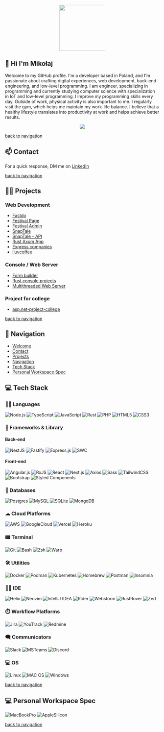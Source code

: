 <p align="center">
  <img src="https://rustacean.net/assets/rustacean-flat-gesture.svg" width="150">
</p>

## 👋 Hi I'm Mikołaj

Welcome to my GitHub profile.
I'm a developer based in Poland, and I'm passionate about crafting digital experiences, web development, back-end engineering, and low-level programming. I am engineer, specializing in programming and currently studying computer science with specialization in IoT and low-level programming. I improve my programming skills every day. Outside of work, physical activity is also important to me. I regularly visit the gym, which helps me maintain my work-life balance. I believe that a healthy lifestyle translates into productivity at work and helps achieve better results.

<div align="center">
  <img src="https://github-readme-stats.vercel.app/api/top-langs/?username=vertyll&theme=dark&hide_border=false&include_all_commits=true&count_private=true&layout=compact">
</div>

[back to navigation](#-navigation)
## 📫 Contact
For a quick response, DM me on [LinkedIn](https://www.linkedin.com/in/mikolaj-gawron/)

[back to navigation](#-navigation)
## 👷‍♂️ Projects

### Web Development

- [Fastdo](https://github.com/vertyll/fastdo)
- [Festival Page](https://github.com/vertyll/festival-page)
- [Festival Admin](https://github.com/vertyll/festival-admin)
- [SnapTale](https://github.com/vertyll/SnapTale)
- [SnapTale - API](https://github.com/vertyll/SnapTale-API)
- [Rust Axum App](https://github.com/vertyll/rust-axum-app)
- [Express companies](https://github.com/vertyll/express-firmy)
- [iluvcoffee](https://github.com/vertyll/iluvcoffee)

### Console / Web Server

- [Form builder](https://github.com/vertyll/form-builder)
- [Rust console projects](https://github.com/vertyll/rust-console-projects)
- [Multithreaded Web Server](https://github.com/vertyll/multithreaded-web-server)

### Project for college

- [asp.net-project-college](https://github.com/vertyll/asp.net-project-college)

[back to navigation](#-navigation)
## 🧭 Navigation

- [Welcome](#-hi-im-mikołaj)
- [Contact](#-contact)
- [Projects](#%EF%B8%8F-projects)
- [Navigation](#-navigation)
- [Tech Stack](#-tech-stack)
- [Personal Workspace Spec](#-personal-workspace-spec)

## 💻 Tech Stack

### 👩‍💻 Languages

![Node.js](https://img.shields.io/badge/Node%20js-339933?style=for-the-badge&logo=nodedotjs&logoColor=white)
![TypeScript](https://img.shields.io/badge/TypeScript-007ACC?style=for-the-badge&logo=typescript&logoColor=white)
![JavaScript](https://img.shields.io/badge/javascript-%23323330.svg?style=for-the-badge&logo=javascript&logoColor=%23F7DF1E)
![Rust](https://img.shields.io/badge/Rust-000000?style=for-the-badge&logo=rust&logoColor=white)
![PHP](https://img.shields.io/badge/PHP-777BB4?style=for-the-badge&logo=php&logoColor=white)
![HTML5](https://img.shields.io/badge/html5-%23E34F26.svg?style=for-the-badge&logo=html5&logoColor=white)
![CSS3](https://img.shields.io/badge/css3-%231572B6.svg?style=for-the-badge&logo=css3&logoColor=white)

### 🚀 Frameworks & Library

#### Back-end

![NestJS](https://img.shields.io/badge/nestjs-E0234E?style=for-the-badge&logo=nestjs&logoColor=white)
![Fastify](https://img.shields.io/badge/fastify-202020?style=for-the-badge&logo=fastify&logoColor=white)
![Express.js](https://img.shields.io/badge/Express%20js-000000?style=for-the-badge&logo=express&logoColor=white)
![SWC](https://img.shields.io/badge/SWC-282828?style=for-the-badge&logo=swc&logoColor=F8C457)

#### Front-end
![Angular.js](https://img.shields.io/badge/Angular-DD0031?style=for-the-badge&logo=angular&logoColor=white)
![RxJS](https://img.shields.io/badge/RxJS-B7178C?style=for-the-badge&logo=ReactiveX&logoColor=white)
![React](https://img.shields.io/badge/React-20232A?style=for-the-badge&logo=react&logoColor=61DAFB)
![Next.js](https://img.shields.io/badge/next%20js-000000?style=for-the-badge&logo=nextdotjs&logoColor=white)
![Axios](https://img.shields.io/badge/axios-671ddf?&style=for-the-badge&logo=axios&logoColor=white)
![Sass](https://img.shields.io/badge/Sass-CC6699?style=for-the-badge&logo=sass&logoColor=white)
![TailwindCSS](https://img.shields.io/badge/tailwindcss-%2338B2AC.svg?style=for-the-badge&logo=tailwind-css&logoColor=white)
![Bootstrap](https://img.shields.io/badge/Bootstrap-563D7C?style=for-the-badge&logo=bootstrap&logoColor=white)
![Styled Components](https://img.shields.io/badge/styled--components-DB7093?style=for-the-badge&logo=styled-components&logoColor=white)

### 💾 Databases

![Postgres](https://img.shields.io/badge/postgres-%23316192.svg?style=for-the-badge&logo=postgresql&logoColor=white)
![MySQL](https://img.shields.io/badge/mysql-%2300f.svg?style=for-the-badge&logo=mysql&logoColor=white)
![SQLite](https://img.shields.io/badge/Sqlite-003B57?style=for-the-badge&logo=sqlite&logoColor=white)
![MongoDB](https://img.shields.io/badge/MongoDB-%234ea94b.svg?style=for-the-badge&logo=mongodb&logoColor=white)

### ☁ Cloud Platforms

![AWS](https://img.shields.io/badge/Amazon_AWS-FF9900?style=for-the-badge&logo=amazonwebservices&logoColor=white)
![GoogleCloud](https://img.shields.io/badge/Google_Cloud-4285F4?style=for-the-badge&logo=google-cloud&logoColor=white)
![Vercel](https://img.shields.io/badge/Vercel-000000?style=for-the-badge&logo=vercel&logoColor=white)
![Heroku](https://img.shields.io/badge/Heroku-430098?style=for-the-badge&logo=heroku&logoColor=white)

### 📟 Terminal

![Git](https://img.shields.io/badge/GIT-E44C30?style=for-the-badge&logo=git&logoColor=white)
![Bash](https://img.shields.io/badge/GNU%20Bash-4EAA25?style=for-the-badge&logo=GNU%20Bash&logoColor=white)
![Zsh](https://img.shields.io/badge/Zsh-F15A24?style=for-the-badge&logo=Zsh&logoColor=white)
![Warp](https://img.shields.io/badge/warp-01A4FF?style=for-the-badge&logo=warp&logoColor=white)

### 🛠 Utilities

![Docker](https://img.shields.io/badge/docker-%230db7ed.svg?style=for-the-badge&logo=docker&logoColor=white)
![Podman](https://img.shields.io/badge/podman-892CA0?style=for-the-badge&logo=podman&logoColor=white)
![Kubernetes](https://img.shields.io/badge/kubernetes-326ce5.svg?&style=for-the-badge&logo=kubernetes&logoColor=white)
![Homebrew](https://img.shields.io/badge/homebrew-FBB040?style=for-the-badge&logo=homebrew&logoColor=white)
![Postman](https://img.shields.io/badge/Postman-FF6C37?style=for-the-badge&logo=Postman&logoColor=white)
![Insomnia](https://img.shields.io/badge/Insomnia-5849be?style=for-the-badge&logo=Insomnia&logoColor=white)

### 👩‍💻 IDE

![Helix](https://img.shields.io/badge/Helix-281735?&style=for-the-badge&logo=helix&logoColor=white)
![Neovim](https://img.shields.io/badge/NeoVim-%2357A143.svg?&style=for-the-badge&logo=neovim&logoColor=white)
![IntelliJ IDEA](https://img.shields.io/badge/IntelliJ%20IDEA-000000?style=for-the-badge&logo=intellij-idea&logoColor=white)
![Rider](https://img.shields.io/badge/Rider-000000?style=for-the-badge&logo=Rider&logoColor=white)
![Webstorm](https://img.shields.io/badge/WebStorm-000000?style=for-the-badge&logo=WebStorm&logoColor=white)
![RustRover](https://img.shields.io/badge/RustRover-000000?style=for-the-badge&logo=RustRover&logoColor=white)
![Zed](https://img.shields.io/badge/Zed-white?style=for-the-badge&logo=zedindustries&logoColor=084CCF)

### ⏱️ Workflow Platforms

![Jira](https://img.shields.io/badge/jira-%230A0FFF.svg?style=for-the-badge&logo=jira&logoColor=white)
![YouTrack](https://img.shields.io/badge/YouTrack-FB4275?style=for-the-badge&logo=YouTrack&logoColor=black)
![Redmine](https://img.shields.io/badge/Redmine-9C0000?style=for-the-badge&logo=Redmine&logoColor=white)

### 🗨 Communicators

![Slack](https://img.shields.io/badge/Slack-4A154B?style=for-the-badge&logo=slack&logoColor=white)
![MSTeams](https://img.shields.io/badge/Microsoft_Teams-6264A7?style=for-the-badge&logo=microsoft-teams&logoColor=white)
![Discord](https://img.shields.io/badge/Discord-5865F2?style=for-the-badge&logo=discord&logoColor=white)

### 💻 OS

![Linux](https://img.shields.io/badge/Linux-FCC624?style=for-the-badge&logo=linux&logoColor=black)
![MAC OS](https://img.shields.io/badge/mac%20os-000000?style=for-the-badge&logo=apple&logoColor=white)
![Windows](https://img.shields.io/badge/Windows-0078D6?style=for-the-badge&logo=windows&logoColor=white)

[back to navigation](#-navigation)

## 💻 Personal Workspace Spec

![MacBookPro](https://img.shields.io/badge/Apple-MacBook_Pro_M3_MAX_2023-333333?style=for-the-badge&logo=apple&logoColor=white)
![AppleSilicon](https://img.shields.io/badge/apple%20silicon-333333?style=for-the-badge&logo=apple&logoColor=white)

[back to navigation](#-navigation)
